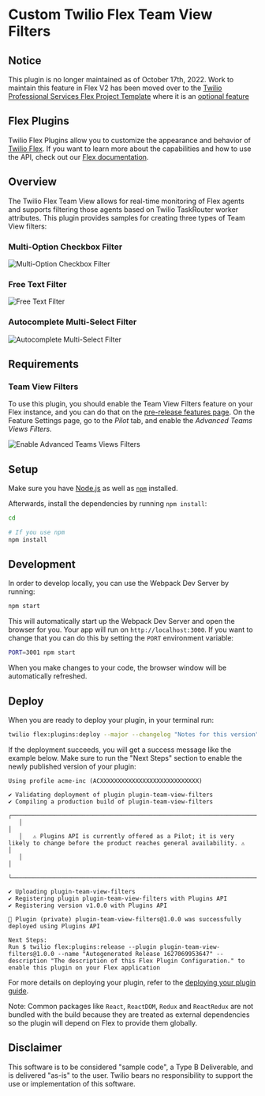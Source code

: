 # Custom Twilio Flex Team View Filters

## Notice
This plugin is no longer maintained as of October 17th, 2022. Work to maintain this feature in Flex V2 has been moved over to the [Twilio Professional Services Flex Project Template](https://github.com/twilio-professional-services/twilio-proserv-flex-project-template) where it is an [optional feature](https://github.com/twilio-professional-services/flex-project-template/blob/main/plugin-flex-ts-template-v2/src/feature-library/teams-view-filters/README.md)

## Flex Plugins
Twilio Flex Plugins allow you to customize the appearance and behavior of [Twilio Flex](https://www.twilio.com/flex). If you want to learn more about the capabilities and how to use the API, check out our [Flex documentation](https://www.twilio.com/docs/flex).

## Overview
The Twilio Flex Team View allows for real-time monitoring of Flex agents and supports filtering those agents based on Twilio TaskRouter worker attributes. This plugin provides samples for creating three types of Team View filters:

### Multi-Option Checkbox Filter
![Multi-Option Checkbox Filter](images/multi-option-checkbox-filter.png)

### Free Text Filter
![Free Text Filter](images/free-text-filter.png)

### Autocomplete Multi-Select Filter
![Autocomplete Multi-Select Filter](images/autocomplete-multi-select-filter.png)

## Requirements

### Team View Filters

To use this plugin, you should enable the Team View Filters feature on your Flex instance, and you can do that on the [pre-release features page](https://flex.twilio.com/admin/features/). On the Feature Settings page, go to the _Pilot_ tab, and enable the _Advanced Teams Views Filters_.

![Enable Advanced Teams Views Filters](images/enable-advanced-teams-views-fitlers.gif)

## Setup

Make sure you have [Node.js](https://nodejs.org) as well as [`npm`](https://npmjs.com) installed.

Afterwards, install the dependencies by running `npm install`:

```bash
cd 

# If you use npm
npm install
```

## Development

In order to develop locally, you can use the Webpack Dev Server by running:

```bash
npm start
```

This will automatically start up the Webpack Dev Server and open the browser for you. Your app will run on `http://localhost:3000`. If you want to change that you can do this by setting the `PORT` environment variable:

```bash
PORT=3001 npm start
```

When you make changes to your code, the browser window will be automatically refreshed.

## Deploy

When you are ready to deploy your plugin, in your terminal run:

```bash
twilio flex:plugins:deploy --major --changelog "Notes for this version"
```

If the deployment succeeds, you will get a success message like the example below. Make sure to run the "Next Steps" section to enable the newly published version of your plugin:

```
Using profile acme-inc (ACXXXXXXXXXXXXXXXXXXXXXXXXXXXX)

✔ Validating deployment of plugin plugin-team-view-filters
✔ Compiling a production build of plugin-team-view-filters
   ┌───────────────────────────────────────────────────────────────────────────────────────────────────────────────────────────────────┐
   │                                                                                                                                   │
   │   ⚠ Plugins API is currently offered as a Pilot; it is very likely to change before the product reaches general availability. ⚠   │
   │                                                                                                                                   │
   └───────────────────────────────────────────────────────────────────────────────────────────────────────────────────────────────────┘

✔ Uploading plugin-team-view-filters
✔ Registering plugin plugin-team-view-filters with Plugins API
✔ Registering version v1.0.0 with Plugins API

🚀 Plugin (private) plugin-team-view-filters@1.0.0 was successfully deployed using Plugins API

Next Steps:
Run $ twilio flex:plugins:release --plugin plugin-team-view-filters@1.0.0 --name "Autogenerated Release 1627069953647" --description "The description of this Flex Plugin Configuration." to enable this plugin on your Flex application

```

For more details on deploying your plugin, refer to the [deploying your plugin guide](https://www.twilio.com/docs/flex/developer/plugins/cli/deploy-and-release).

Note: Common packages like `React`, `ReactDOM`, `Redux` and `ReactRedux` are not bundled with the build because they are treated as external dependencies so the plugin will depend on Flex to provide them globally.

## Disclaimer
This software is to be considered "sample code", a Type B Deliverable, and is delivered "as-is" to the user. Twilio bears no responsibility to support the use or implementation of this software.
